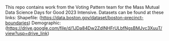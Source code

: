 This repo contains work from the Voting Pattern team for the Mass Mutual Data Science Days for Good 2023 Intensive.
Datasets can be found at these links:
Shapefile: (https://data.boston.gov/dataset/boston-precinct-boundaries)
Demographic: (https://drive.google.com/file/d/1JDa84Dw2ZdlNHFrULbfNgsBMJvc3XuuT/view?usp=drive_link)
